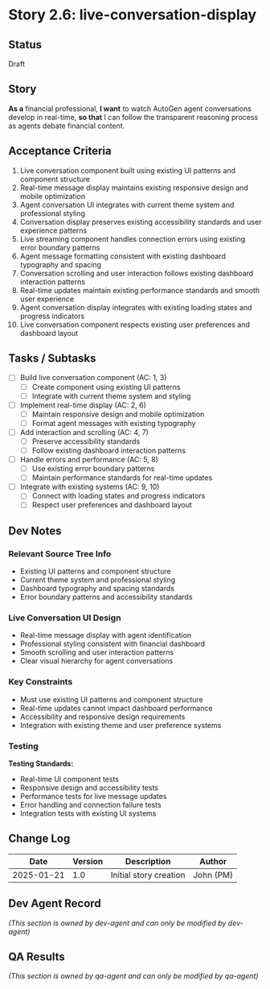 # Story 2.6: live-conversation-display

## Status
Draft

## Story
**As a** financial professional,
**I want** to watch AutoGen agent conversations develop in real-time,
**so that** I can follow the transparent reasoning process as agents debate financial content.

## Acceptance Criteria
1. Live conversation component built using existing UI patterns and component structure
2. Real-time message display maintains existing responsive design and mobile optimization
3. Agent conversation UI integrates with current theme system and professional styling
4. Conversation display preserves existing accessibility standards and user experience patterns
5. Live streaming component handles connection errors using existing error boundary patterns
6. Agent message formatting consistent with existing dashboard typography and spacing
7. Conversation scrolling and user interaction follows existing dashboard interaction patterns
8. Real-time updates maintain existing performance standards and smooth user experience
9. Agent conversation display integrates with existing loading states and progress indicators
10. Live conversation component respects existing user preferences and dashboard layout

## Tasks / Subtasks
- [ ] Build live conversation component (AC: 1, 3)
  - [ ] Create component using existing UI patterns
  - [ ] Integrate with current theme system and styling
- [ ] Implement real-time display (AC: 2, 6)
  - [ ] Maintain responsive design and mobile optimization
  - [ ] Format agent messages with existing typography
- [ ] Add interaction and scrolling (AC: 4, 7)
  - [ ] Preserve accessibility standards
  - [ ] Follow existing dashboard interaction patterns
- [ ] Handle errors and performance (AC: 5, 8)
  - [ ] Use existing error boundary patterns
  - [ ] Maintain performance standards for real-time updates
- [ ] Integrate with existing systems (AC: 9, 10)
  - [ ] Connect with loading states and progress indicators
  - [ ] Respect user preferences and dashboard layout

## Dev Notes

### Relevant Source Tree Info
- Existing UI patterns and component structure
- Current theme system and professional styling
- Dashboard typography and spacing standards
- Error boundary patterns and accessibility standards

### Live Conversation UI Design
- Real-time message display with agent identification
- Professional styling consistent with financial dashboard
- Smooth scrolling and user interaction patterns
- Clear visual hierarchy for agent conversations

### Key Constraints
- Must use existing UI patterns and component structure
- Real-time updates cannot impact dashboard performance
- Accessibility and responsive design requirements
- Integration with existing theme and user preference systems

### Testing
**Testing Standards:**
- Real-time UI component tests
- Responsive design and accessibility tests
- Performance tests for live message updates
- Error handling and connection failure tests
- Integration tests with existing UI systems

## Change Log
| Date | Version | Description | Author |
|------|---------|-------------|--------|
| 2025-01-21 | 1.0 | Initial story creation | John (PM) |

## Dev Agent Record
_(This section is owned by dev-agent and can only be modified by dev-agent)_

## QA Results
_(This section is owned by qa-agent and can only be modified by qa-agent)_